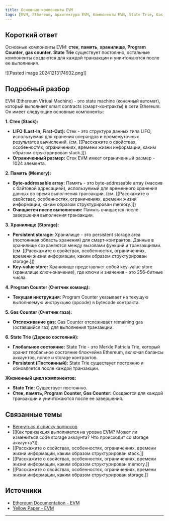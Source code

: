 ```yaml
---
title: Основные компоненты EVM
tags: [EVM, Ethereum, Архитектура EVM, Компоненты EVM, State Trie, Gas, Stack, Memory, Storage]
---
```

## Короткий ответ

Основные компоненты EVM: **стек**, **память**, **хранилище**, **Program Counter**, **gas counter**. **State Trie**  существует постоянно, остальные компоненты создаются для каждой транзакции и уничтожаются после ее выполнения.

![[Pasted image 20241213174932.png]]
## Подробный разбор

EVM (Ethereum Virtual Machine) - это  state machine (конечный автомат),  который выполняет smart contracts (смарт-контракты) в сети Ethereum.  Он имеет следующие основные компоненты:

**1. Стек (Stack):**

* **LIFO (Last-In, First-Out):** Стек - это структура данных типа LIFO, используемая для хранения операндов и промежуточных результатов вычислений.  (см. [[Расскажите о свойствах, особенностях, ограничениях, времени жизни информации, каким образом структурирован stack.]])
* **Ограниченный размер:** Стек EVM имеет ограниченный размер - 1024 элемента.

**2. Память (Memory):**

* **Byte-addressable array:** Память - это  byte-addressable array (массив с байтовой адресацией),  используемый для временного хранения данных во время выполнения транзакции.  (см. [[Расскажите о свойствах, особенностях, ограничениях, времени жизни информации, каким образом структурирован memory.]])
* **Очищается после выполнения:** Память очищается после завершения выполнения транзакции.

**3. Хранилище (Storage):**

* **Persistent storage:** Хранилище - это  persistent storage area (постоянная область хранения)  для смарт-контрактов. Данные в хранилище сохраняются между вызовами функций и транзакциями.   (см. [[Расскажите о свойствах, особенностях, ограничениях, времени жизни информации, каким образом структурирован storage.]])
* **Key-value store:** Хранилище представляет собой  key-value store (хранилище ключ-значение), где ключи и значения - это 256-битные числа.

**4. Program Counter (Счетчик команд):**

* **Текущая инструкция:** Program Counter указывает на текущую выполняемую инструкцию (opcode) в bytecode контракта.


**5. Gas Counter (Счетчик газа):**

* **Отслеживание gas:** Gas Counter отслеживает remaining gas (оставшийся газ) для выполнения транзакции.


**6. State Trie (Дерево состояний):**

* **Глобальное состояние:** State Trie - это  Merkle Patricia Trie,  который хранит глобальное состояние  блокчейна Ethereum,  включая балансы аккаунтов,  nonce  и  storage контрактов.
* **Persistent (Постоянный):** State Trie  существует постоянно и обновляется после каждой транзакции.

**Жизненный цикл компонентов:**

* **State Trie:**  Существует постоянно.
* **Стек, память, Program Counter, Gas Counter:** Создаются для каждой транзакции и уничтожаются после ее завершения.


## Связанные темы

* [Вернуться к списку вопросов](4.%20Список%20вопросов.md)
* [[Как транзакция выполняется на уровне EVM? Может ли измениться code storage аккаунта? Что происходит со storage аккаунта?]]
* [[Расскажите о свойствах, особенностях, ограничениях, времени жизни информации, каким образом структурирован stack.]]
* [[Расскажите о свойствах, особенностях, ограничениях, времени жизни информации, каким образом структурирован memory.]]
* [[Расскажите о свойствах, особенностях, ограничениях, времени жизни информации, каким образом структурирован storage.]]


## Источники

* [Ethereum Documentation - EVM](https://ethereum.org/en/developers/docs/evm/)
* [Yellow Paper - EVM](https://ethereum.github.io/yellowpaper/paper.pdf#page=12)


---